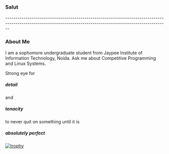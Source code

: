 <h3>Salut</h3>
--------------------------------------------------------------------------------------------------------------------------------------------------------------

<h3> About Me </h3>
I am a sophomore undergraduate student from Jaypee Institute of Information Technology, Noida.
Ask me about Competitive Programming and Linux Systems.

Strong eye for <h5>detail</h5> and <h5>tenacity</h5> to never quit on something until it is <h5>absolutely perfect</h5>

[![trophy](https://github-profile-trophy.vercel.app/?username=bhavyawig)](https://github.com/ryo-ma/github-profile-trophy)

